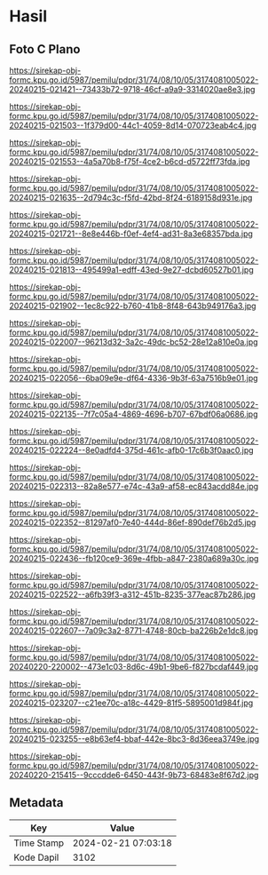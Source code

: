 # Hasil

## Foto C Plano

https://sirekap-obj-formc.kpu.go.id/5987/pemilu/pdpr/31/74/08/10/05/3174081005022-20240215-021421--73433b72-9718-46cf-a9a9-3314020ae8e3.jpg

https://sirekap-obj-formc.kpu.go.id/5987/pemilu/pdpr/31/74/08/10/05/3174081005022-20240215-021503--1f379d00-44c1-4059-8d14-070723eab4c4.jpg

https://sirekap-obj-formc.kpu.go.id/5987/pemilu/pdpr/31/74/08/10/05/3174081005022-20240215-021553--4a5a70b8-f75f-4ce2-b6cd-d5722ff73fda.jpg

https://sirekap-obj-formc.kpu.go.id/5987/pemilu/pdpr/31/74/08/10/05/3174081005022-20240215-021635--2d794c3c-f5fd-42bd-8f24-6189158d931e.jpg

https://sirekap-obj-formc.kpu.go.id/5987/pemilu/pdpr/31/74/08/10/05/3174081005022-20240215-021721--8e8e446b-f0ef-4ef4-ad31-8a3e68357bda.jpg

https://sirekap-obj-formc.kpu.go.id/5987/pemilu/pdpr/31/74/08/10/05/3174081005022-20240215-021813--495499a1-edff-43ed-9e27-dcbd60527b01.jpg

https://sirekap-obj-formc.kpu.go.id/5987/pemilu/pdpr/31/74/08/10/05/3174081005022-20240215-021902--1ec8c922-b760-41b8-8f48-643b949176a3.jpg

https://sirekap-obj-formc.kpu.go.id/5987/pemilu/pdpr/31/74/08/10/05/3174081005022-20240215-022007--96213d32-3a2c-49dc-bc52-28e12a810e0a.jpg

https://sirekap-obj-formc.kpu.go.id/5987/pemilu/pdpr/31/74/08/10/05/3174081005022-20240215-022056--6ba09e9e-df64-4336-9b3f-63a7516b9e01.jpg

https://sirekap-obj-formc.kpu.go.id/5987/pemilu/pdpr/31/74/08/10/05/3174081005022-20240215-022135--7f7c05a4-4869-4696-b707-67bdf06a0686.jpg

https://sirekap-obj-formc.kpu.go.id/5987/pemilu/pdpr/31/74/08/10/05/3174081005022-20240215-022224--8e0adfd4-375d-461c-afb0-17c6b3f0aac0.jpg

https://sirekap-obj-formc.kpu.go.id/5987/pemilu/pdpr/31/74/08/10/05/3174081005022-20240215-022313--82a8e577-e74c-43a9-af58-ec843acdd84e.jpg

https://sirekap-obj-formc.kpu.go.id/5987/pemilu/pdpr/31/74/08/10/05/3174081005022-20240215-022352--81297af0-7e40-444d-86ef-890def76b2d5.jpg

https://sirekap-obj-formc.kpu.go.id/5987/pemilu/pdpr/31/74/08/10/05/3174081005022-20240215-022436--fb120ce9-369e-4fbb-a847-2380a689a30c.jpg

https://sirekap-obj-formc.kpu.go.id/5987/pemilu/pdpr/31/74/08/10/05/3174081005022-20240215-022522--a6fb39f3-a312-451b-8235-377eac87b286.jpg

https://sirekap-obj-formc.kpu.go.id/5987/pemilu/pdpr/31/74/08/10/05/3174081005022-20240215-022607--7a09c3a2-8771-4748-80cb-ba226b2e1dc8.jpg

https://sirekap-obj-formc.kpu.go.id/5987/pemilu/pdpr/31/74/08/10/05/3174081005022-20240220-220002--473e1c03-8d6c-49b1-9be6-f827bcdaf449.jpg

https://sirekap-obj-formc.kpu.go.id/5987/pemilu/pdpr/31/74/08/10/05/3174081005022-20240215-023207--c21ee70c-a18c-4429-81f5-5895001d984f.jpg

https://sirekap-obj-formc.kpu.go.id/5987/pemilu/pdpr/31/74/08/10/05/3174081005022-20240215-023255--e8b63ef4-bbaf-442e-8bc3-8d36eea3749e.jpg

https://sirekap-obj-formc.kpu.go.id/5987/pemilu/pdpr/31/74/08/10/05/3174081005022-20240220-215415--9cccdde6-6450-443f-9b73-68483e8f67d2.jpg


## Metadata

| Key        | Value               |
| ---------- | ------------------- |
| Time Stamp | 2024-02-21 07:03:18 |
| Kode Dapil | 3102                |



